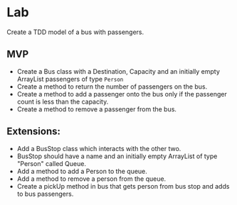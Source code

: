 # Lab

Create a TDD model of a bus with passengers.

## MVP
* Create a Bus class with a Destination, Capacity and an initially empty ArrayList passengers of type `Person`
* Create a method to return the number of passengers on the bus.
* Create a method to add a passenger onto the bus only if the passenger count is less than the capacity.
* Create a method to remove a passenger from the bus.

## Extensions:
* Add a BusStop class which interacts with the other two.
* BusStop should have a name and an initially empty ArrayList of type "Person" called Queue.
* Add a method to add a Person to the queue.
* Add a method to remove a person from the queue.
* Create a pickUp method in bus that gets person from bus stop and adds to bus passengers.
